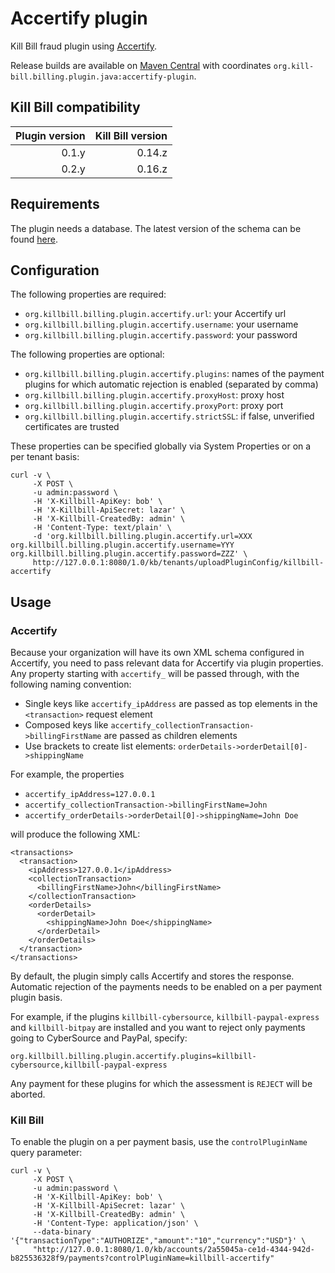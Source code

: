 Accertify plugin
================

Kill Bill fraud plugin using [Accertify](http://www.accertify.com/).

Release builds are available on [Maven Central](http://search.maven.org/#search%7Cga%7C1%7Cg%3A%22org.kill-bill.billing.plugin.java%22%20AND%20a%3A%22accertify-plugin%22) with coordinates `org.kill-bill.billing.plugin.java:accertify-plugin`.

Kill Bill compatibility
-----------------------

| Plugin version | Kill Bill version |
| -------------: | ----------------: |
| 0.1.y          | 0.14.z            |
| 0.2.y          | 0.16.z            |

Requirements
------------

The plugin needs a database. The latest version of the schema can be found [here](https://github.com/killbill/killbill-accertify-plugin/blob/master/src/main/resources/ddl.sql).

Configuration
-------------

The following properties are required:

* `org.killbill.billing.plugin.accertify.url`: your Accertify url
* `org.killbill.billing.plugin.accertify.username`: your username
* `org.killbill.billing.plugin.accertify.password`: your password

The following properties are optional:

* `org.killbill.billing.plugin.accertify.plugins`: names of the payment plugins for which automatic rejection is enabled (separated by comma)
* `org.killbill.billing.plugin.accertify.proxyHost`: proxy host
* `org.killbill.billing.plugin.accertify.proxyPort`: proxy port
* `org.killbill.billing.plugin.accertify.strictSSL`: if false, unverified certificates are trusted

These properties can be specified globally via System Properties or on a per tenant basis:

```
curl -v \
     -X POST \
     -u admin:password \
     -H 'X-Killbill-ApiKey: bob' \
     -H 'X-Killbill-ApiSecret: lazar' \
     -H 'X-Killbill-CreatedBy: admin' \
     -H 'Content-Type: text/plain' \
     -d 'org.killbill.billing.plugin.accertify.url=XXX
org.killbill.billing.plugin.accertify.username=YYY
org.killbill.billing.plugin.accertify.password=ZZZ' \
     http://127.0.0.1:8080/1.0/kb/tenants/uploadPluginConfig/killbill-accertify
```

Usage
-----

### Accertify

Because your organization will have its own XML schema configured in Accertify, you need to pass relevant data for Accertify via plugin properties.
Any property starting with `accertify_` will be passed through, with the following naming convention:

* Single keys like `accertify_ipAddress` are passed as top elements in the `<transaction>` request element
* Composed keys like `accertify_collectionTransaction->billingFirstName` are passed as children elements
* Use brackets to create list elements: `orderDetails->orderDetail[0]->shippingName`

For example, the properties

* `accertify_ipAddress=127.0.0.1`
* `accertify_collectionTransaction->billingFirstName=John`
* `accertify_orderDetails->orderDetail[0]->shippingName=John Doe`

will produce the following XML:

```
<transactions>
  <transaction>
    <ipAddress>127.0.0.1</ipAddress>
    <collectionTransaction>
      <billingFirstName>John</billingFirstName>
    </collectionTransaction>
    <orderDetails>
      <orderDetail>
        <shippingName>John Doe</shippingName>
      </orderDetail>
    </orderDetails>
  </transaction>
</transactions>
```

By default, the plugin simply calls Accertify and stores the response. Automatic rejection of the payments needs to be enabled on a per payment plugin basis.

For example, if the plugins `killbill-cybersource`, `killbill-paypal-express` and `killbill-bitpay` are installed and you want to reject only payments going to CyberSource and PayPal, specify:

```
org.killbill.billing.plugin.accertify.plugins=killbill-cybersource,killbill-paypal-express
```

Any payment for these plugins for which the assessment is `REJECT` will be aborted.

### Kill Bill

To enable the plugin on a per payment basis, use the `controlPluginName` query parameter:

```
curl -v \
     -X POST \
     -u admin:password \
     -H 'X-Killbill-ApiKey: bob' \
     -H 'X-Killbill-ApiSecret: lazar' \
     -H 'X-Killbill-CreatedBy: admin' \
     -H 'Content-Type: application/json' \
     --data-binary '{"transactionType":"AUTHORIZE","amount":"10","currency":"USD"}' \
     "http://127.0.0.1:8080/1.0/kb/accounts/2a55045a-ce1d-4344-942d-b825536328f9/payments?controlPluginName=killbill-accertify"
```
